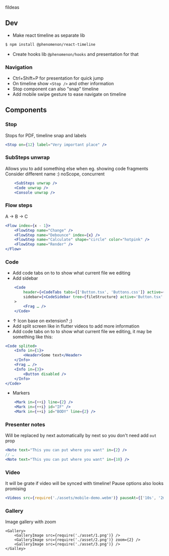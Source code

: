 fiIdeas

## Dev

-   Make react timeline as separate lib

```bash
$ npm install @phenomenon/react-timeline
```

-   Create hooks lib `@phenomenon/hooks` and presentation for that

### Navigation

-   Ctrl+Shift+P for presentation for quick jump
-   On timeline show `<Stop />` and other information
-   Stop component can also "snap" timeline
-   Add mobile swipe gesture to ease navigate on timeline

## Components

### Stop

Stops for PDF, timeline snap and labels

```jsx
<Stop on={12} label="Very important place" />
```

### SubSteps unwrap

Allows you to add something else when eg. showing code fragments
Consider different name :) noScope, concurrent

```jsx
    <SubSteps unwrap />
    <Code unwrap />
    <Console unwrap />
```

### Flow steps

A → B → C

```jsx
<Flow index={x - 1}>
    <FlowStep name="Change" />
    <FlowStep name="Debounce" index={x} />
    <FlowStep name="Calculate" shape="circle" color="hotpink" />
    <FlowStep name="Render" />
</Flow>
```

### Code

-   Add code tabs on to to show what current file we editing
-   Add sidebar

```jsx
    <Code
        header={<CodeTabs tabs={['Button.tsx', 'Buttons.css']} active={1}>}
        sidebar={<CodeSidebar tree={fileStructure} active='Button.tsx' />}
    >
        <Frag … />
    </Code>
```

-   ↑ Icon base on extension? ;)
-   Add split screen like in flutter videos to add more information
-   Add code tabs on to to show what current file we editing, it may be something like this:

```jsx
<Code splited>
    <Info in={1}>
        <Header>Some text</Header>
    </Info>
    <Frag … />
    <Info in={3}>
        <Button disabled />
    </Info>
</Code>
```

-   Markers

```jsx
    <Mark in={++i} line={2} />
    <Mark in={++i} id="IF" />
    <Mark in={++i} id="BODY" line={2} />
```

### Presenter notes

Will be replaced by next automatically by next so you don't need add `out` prop

```jsx
<Note text="This you can put where you want" in={2} />
// …
<Note text="This you can put where you want" in={10} />
```

### Video

It will be grate if video will be synced with timeline!
Pause options also looks promising

```jsx
<Videos src={require('./assets/mobile-demo.webm')} pauseAt={['10s', '2min', '-4min']} />
```

### Gallery

Image gallery with zoom

```tsx
<Gallery>
    <GalleryImage src={require('./asset/1.png')} />
    <GalleryImage src={require('./asset/2.png')} zoom={2} />
    <GalleryImage src={require('./asset/3.png')} />
</Galley>
```
